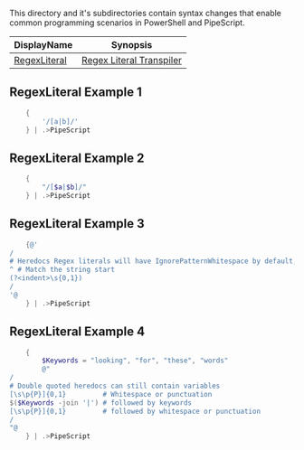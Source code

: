 This directory and it's subdirectories contain syntax changes that enable common programming scenarios in PowerShell and PipeScript.


|DisplayName                         |Synopsis                                        |
|------------------------------------|------------------------------------------------|
|[RegexLiteral](RegexLiteral.psx.ps1)|[Regex Literal Transpiler](RegexLiteral.psx.ps1)|




## RegexLiteral Example 1


~~~PowerShell
    {
        '/[a|b]/'
    } | .>PipeScript
~~~

## RegexLiteral Example 2


~~~PowerShell
    {
        "/[$a|$b]/"
    } | .>PipeScript
~~~

## RegexLiteral Example 3


~~~PowerShell
    {@'
/
# Heredocs Regex literals will have IgnorePatternWhitespace by default, which allows comments
^ # Match the string start
(?<indent>\s{0,1})
/
'@
    } | .>PipeScript
~~~

## RegexLiteral Example 4


~~~PowerShell
    {
        $Keywords = "looking", "for", "these", "words"
        @"
/
# Double quoted heredocs can still contain variables
[\s\p{P}]{0,1}         # Whitespace or punctuation
$($Keywords -join '|') # followed by keywords
[\s\p{P}]{0,1}         # followed by whitespace or punctuation
/
"@
    } | .>PipeScript
~~~

